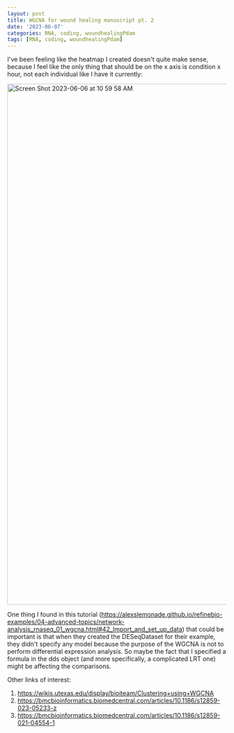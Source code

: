 ```yaml
---
layout: post
title: WGCNA for wound healing manuscript pt. 2
date: '2023-06-07'
categories: RNA, coding, woundhealingPdam
tags: [RNA, coding, woundhealingPdam]
---
```


I've been feeling like the heatmap I created doesn't quite make sense, because I feel like the only thing that should be on the x axis is condition x hour, not each individual like I have it currently:

<img width="1197" alt="Screen Shot 2023-06-06 at 10 59 58 AM" src="https://github.com/ademerlis/ademerlis.github.io/assets/56000927/a8407339-e316-4f06-98a8-52080e31c2d7">


One thing I found in this tutorial (https://alexslemonade.github.io/refinebio-examples/04-advanced-topics/network-analysis_rnaseq_01_wgcna.html#42_Import_and_set_up_data) that could be important is that when they created the DESeqDataset for their example, they didn't specify any model because the purpose of the WGCNA is not to perform differential expression analysis. So maybe the fact that I specified a formula in the dds object (and more specifically, a complicated LRT one) might be affecting the comparisons.

Other links of interest:
1. https://wikis.utexas.edu/display/bioiteam/Clustering+using+WGCNA
2. https://bmcbioinformatics.biomedcentral.com/articles/10.1186/s12859-023-05233-z
3. https://bmcbioinformatics.biomedcentral.com/articles/10.1186/s12859-021-04554-1
